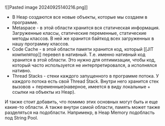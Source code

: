 ![[Pasted image 20240925140216.png]]
- В Heap создаются все новые объекты, которые мы создаем в программе.
- Metaspace - в этой области хранится вся статическая информация. Загруженные классы, статические переменные, статические методы классов. В ней же хранится байткод всех загруженных в нашу программу классов.
- Code Cache - в этой области памяти хранится код, который [[JIT компилятор]] перевел в нативный. Т.е. именно нативный код хранится в этой области. Это нужно для оптимизации, чтобы код, который часто используется не интерпретировался, а исполнялся нативно.
- Thread Stacks - стеки каждого запущенного в программе потока. У каждого потока есть свой Thread Stack. Внутри него хранится стек вызовов + переменные(наверное, имеется в виду локальные + ссылки на объекты из Heap).

И также стоит добавить, что помимо этих основных могут быть и еще какие-то области. А также внутри самой области, память может также разделяться на подобласти. Напримекр, в Heap Memory подобласть под String Pool.